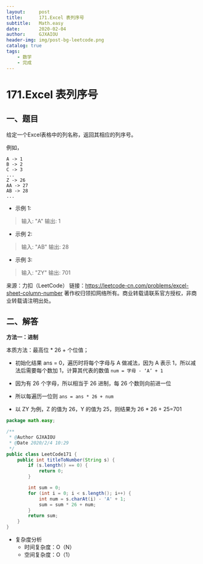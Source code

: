 ```yaml
---
layout:     post
title:      171.Excel 表列序号
subtitle:   Math.easy
date:       2020-02-04
author:     GJXAIOU
header-img: img/post-bg-leetcode.png
catalog: true
tags:
    - 数学
	- 完成
---
```


# 171.Excel 表列序号



## 一、题目

给定一个Excel表格中的列名称，返回其相应的列序号。

例如，

    A -> 1
    B -> 2
    C -> 3
    ...
    Z -> 26
    AA -> 27
    AB -> 28 
    ...
- 示例 1:

> 输入: "A"
> 输出: 1

- 示例 2:

> 输入: "AB"
> 输出: 28

- 示例 3:

> 输入: "ZY"
> 输出: 701

来源：力扣（LeetCode）
链接：https://leetcode-cn.com/problems/excel-sheet-column-number
著作权归领扣网络所有。商业转载请联系官方授权，非商业转载请注明出处。



## 二、解答

**方法一：进制**

本质方法：最高位 * 26 + 个位值；

- 初始化结果 ans = 0，遍历时将每个字母与 A 做减法，因为 A 表示 1，所以减法后需要每个数加 1，计算其代表的数值 `num = 字母 - ‘A’ + 1`

- 因为有 26 个字母，所以相当于 26 进制，每 26 个数则向前进一位

- 所以每遍历一位则 `ans = ans * 26 + num`

- 以 ZY 为例，Z 的值为 26，Y 的值为 25，则结果为 26 * 26 + 25=701
    

```java
package math.easy;

/**
 * @Author GJXAIOU
 * @Date 2020/2/4 10:29
 */
public class LeetCode171 {
    public int titleToNumber(String s) {
        if (s.length() == 0) {
            return 0;
        }

        int sum = 0;
        for (int i = 0; i < s.length(); i++) {
            int num = s.charAt(i) - 'A' + 1;
            sum = sum * 26 + num;
        }
        return sum;
    }
}

```

- 复杂度分析
    - 时间复杂度：O（N）
    - 空间复杂度：O（1）

